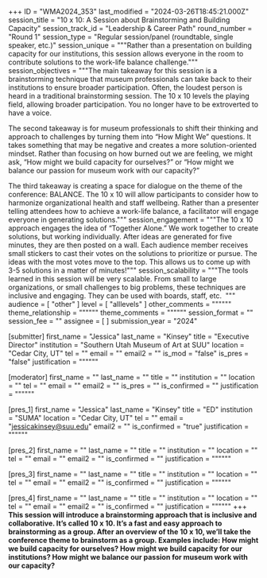 +++
ID = "WMA2024_353"
last_modified = "2024-03-26T18:45:21.000Z"
session_title = "10 x 10: A Session about Brainstorming and Building Capacity"
session_track_id = "Leadership & Career Path"
round_number = "Round 1"
session_type = "Regular session/panel (roundtable, single speaker, etc.)"
session_unique = """Rather than a presentation on building capacity for our institutions, this session allows everyone in the room to contribute solutions to the work-life balance challenge."""
session_objectives = """The main takeaway for this session is a brainstorming technique that museum professionals can take back to their institutions to ensure broader participation. Often, the loudest person is heard in a traditional brainstorming session. The 10 x 10 levels the playing field, allowing broader participation. You no longer have to be extroverted to have a voice.

The second takeaway is for museum professionals to shift their thinking and approach to challenges by turning them into “How Might We” questions. It takes something that may be negative and creates a more solution-oriented mindset. Rather than focusing on how burned out we are feeling, we might ask, “How might we build capacity for ourselves?” or “How might we balance our passion for museum work with our capacity?” 

The third takeaway is creating a space for dialogue on the theme of the conference: BALANCE. The 10 x 10 will allow participants to consider how to harmonize organizational health and staff wellbeing. Rather than a presenter telling attendees how to achieve a work-life balance, a facilitator will engage everyone in generating solutions."""
session_engagement = """The 10 x 10 approach engages the idea of “Together Alone.” We work together to create solutions, but working individually. After ideas are generated for five minutes, they are then posted on a wall. Each audience member receives small stickers to cast their votes on the solutions to prioritize or pursue. The ideas with the most votes move to the top. This allows us to come up with 3-5 solutions in a matter of minutes!"""
session_scalability = """The tools learned in this session will be very scalable. From small to large organizations, or small challenges to big problems, these techniques are inclusive and engaging. They can be used with boards, staff, etc. 
"""
audience = [ "other" ]
level = [ "alllevels" ]
other_comments = """"""
theme_relationship = """"""
theme_comments = """"""
session_format = ""
session_fee = ""
assignee = [  ]
submission_year = "2024"

[submitter]
first_name = "Jessica"
last_name = "Kinsey"
title = "Executive Director"
institution = "Southern Utah Museum of Art at SUU"
location = "Cedar City, UT"
tel = ""
email = ""
email2 = ""
is_mod = "false"
is_pres = "false"
justification = """"""

[moderator]
first_name = ""
last_name = ""
title = ""
institution = ""
location = ""
tel = ""
email = ""
email2 = ""
is_pres = ""
is_confirmed = ""
justification = """"""

[pres_1]
first_name = "Jessica"
last_name = "Kinsey"
title = "ED"
institution = "SUMA"
location = "Cedar City, UT"
tel = ""
email = "jessicakinsey@suu.edu"
email2 = ""
is_confirmed = "true"
justification = """"""

[pres_2]
first_name = ""
last_name = ""
title = ""
institution = ""
location = ""
tel = ""
email = ""
email2 = ""
is_confirmed = ""
justification = """"""

[pres_3]
first_name = ""
last_name = ""
title = ""
institution = ""
location = ""
tel = ""
email = ""
email2 = ""
is_confirmed = ""
justification = """"""

[pres_4]
first_name = ""
last_name = ""
title = ""
institution = ""
location = ""
tel = ""
email = ""
email2 = ""
is_confirmed = ""
justification = """"""
+++
**This session will introduce a brainstorming approach that is inclusive and collaborative. It’s called 10 x 10. It’s a fast and easy approach to brainstorming as a group. After an overview of the 10 x 10, we’ll take the conference theme to brainstorm as a group. Examples include: How might we build capacity for ourselves? How might we build capacity for our institutions? How might we balance our passion for museum work with our capacity?**
